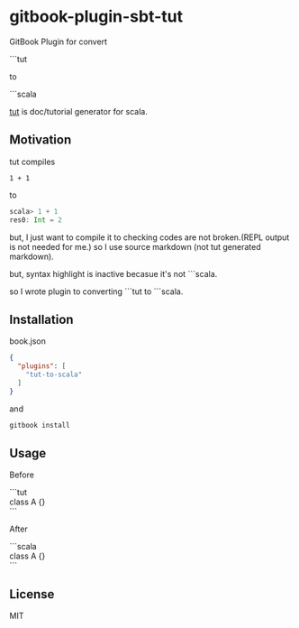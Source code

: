 # gitbook-plugin-sbt-tut

GitBook Plugin for convert 

\`\`\`tut 

to 

\`\`\`scala

[tut](https://github.com/tpolecat/tut) is doc/tutorial generator for scala.


## Motivation

tut compiles

```tut
1 + 1
```

to

```scala
scala> 1 + 1
res0: Int = 2
```


but, I just want to compile it to checking codes are not broken.(REPL output is not needed for me.)
so I use source markdown (not tut generated markdown).

but, syntax highlight is inactive becasue it's not \`\`\`scala.

so I wrote plugin to converting \`\`\`tut to \`\`\`scala.

## Installation

book.json

```json
{
  "plugins": [
    "tut-to-scala"
  ]
}
```

and

```sh
gitbook install
```

## Usage

Before

\`\`\`tut  
class A {}  
\`\`\`

After

\`\`\`scala  
class A {}  
\`\`\`

## License

MIT
